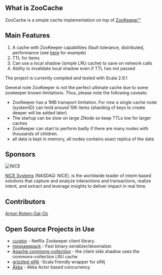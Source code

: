 ## What is ZooCache
ZooCache is a simple cache implementation on top of  [ZooKeeper™](http://zookeeper.apache.org/)


## Main Features

1. A cache with ZooKeeper capabilities (fault tolerance, distributed, performance (see [here](https://ramcloud.stanford.edu/wiki/display/ramcloud/ZooKeeper+Performance) for example)
2. TTL for items
3. Can use a local shadow (simple LRU cache) to save on network calls
4. Ability to invalidate local shadow even if TTL has not passed

The project is currently compiled and tested with Scala 2.9.1


General note
ZooKeeper is not the perfect ultimate cache due to some zookeeper known limitations. Thus, please note the following caveats:
  * ZooKeeper has a 1MB transport limitation. For now a single cache node (systemID) can hold around 10K items (sharding of keys to create deeper will be added later)
  * The startup can be slow on large ZNode so keep TTLs low for larger caches
  * ZooKeeper can start to perform badly if there are many nodes with thousands of children.
  * all data is kept in memory, all nodes contains exact replica of the data

## Sponsors
![NICE](http://www.nice.com/sites/all/themes/nice/logo.png)

[NICE Systems](http://www.nice.com/) (NASDAQ: NICE), is the worldwide leader of intent-based solutions that capture and analyze interactions and transactions, realize intent, and extract and leverage insights to deliver impact in real time.
## Contributors
[Arnon Rotem-Gal-Oz](http://arnon.me)
## Open Source Projects in Use
  * [curator](https://github.com/Netflix/curator) - Netflix Zookeeper client library.
  * [messagepack](http://msgpack.org/) - Fast binary serializer/deserialzer.
  * [Apache commons-collection](http://commons.apache.org/collections/) - the  client side shadow uses the commons-collection LRU cache
  * [grizzled-slf4j](http://software.clapper.org/grizzled-slf4j/) -Scala friendly wrapper for slf4j
  * [Akka](http://akka.io/) - Akka Actor based concurrency